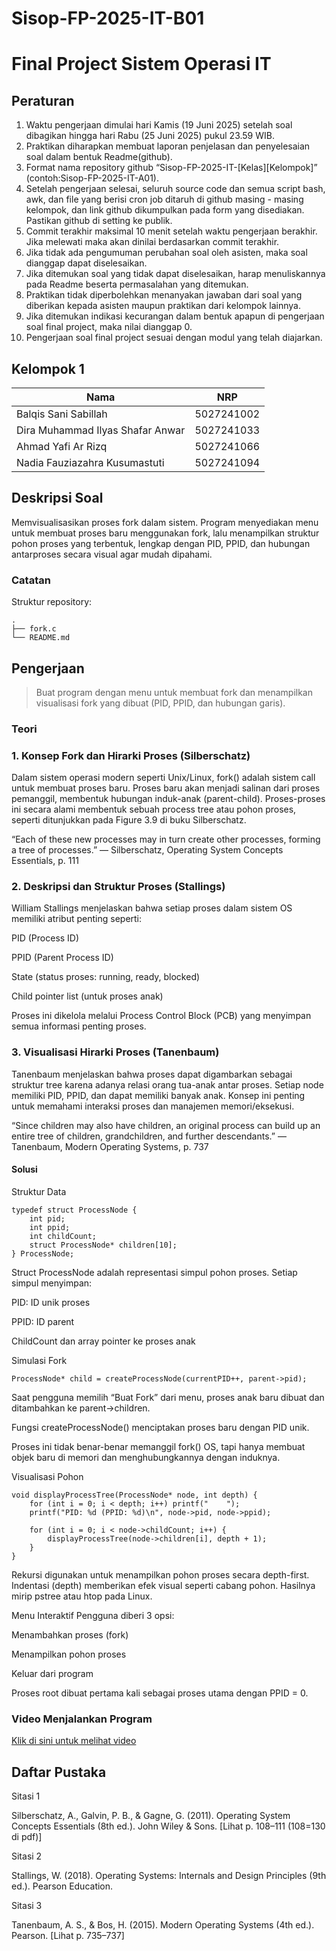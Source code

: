 # Sisop-FP-2025-IT-B01
# Final Project Sistem Operasi IT

## Peraturan
1. Waktu pengerjaan dimulai hari Kamis (19 Juni 2025) setelah soal dibagikan hingga hari Rabu (25 Juni 2025) pukul 23.59 WIB.
2. Praktikan diharapkan membuat laporan penjelasan dan penyelesaian soal dalam bentuk Readme(github).
3. Format nama repository github “Sisop-FP-2025-IT-[Kelas][Kelompok]” (contoh:Sisop-FP-2025-IT-A01).
4. Setelah pengerjaan selesai, seluruh source code dan semua script bash, awk, dan file yang berisi cron job ditaruh di github masing - masing kelompok, dan link github dikumpulkan pada form yang disediakan. Pastikan github di setting ke publik.
5. Commit terakhir maksimal 10 menit setelah waktu pengerjaan berakhir. Jika melewati maka akan dinilai berdasarkan commit terakhir.
6. Jika tidak ada pengumuman perubahan soal oleh asisten, maka soal dianggap dapat diselesaikan.
7. Jika ditemukan soal yang tidak dapat diselesaikan, harap menuliskannya pada Readme beserta permasalahan yang ditemukan.
8. Praktikan tidak diperbolehkan menanyakan jawaban dari soal yang diberikan kepada asisten maupun praktikan dari kelompok lainnya.
9. Jika ditemukan indikasi kecurangan dalam bentuk apapun di pengerjaan soal final project, maka nilai dianggap 0.
10. Pengerjaan soal final project sesuai dengan modul yang telah diajarkan.

## Kelompok 1

Nama | NRP
--- | ---
Balqis Sani Sabillah | 5027241002
Dira Muhammad Ilyas Shafar Anwar | 5027241033
Ahmad Yafi Ar Rizq | 5027241066
Nadia Fauziazahra Kusumastuti | 5027241094

## Deskripsi Soal

Memvisualisasikan proses fork dalam sistem. Program menyediakan menu untuk membuat proses baru menggunakan fork, lalu menampilkan struktur pohon proses yang terbentuk, lengkap dengan PID, PPID, dan hubungan antarproses secara visual agar mudah dipahami.

### Catatan

Struktur repository:
```
.
├── fork.c
└── README.md
```

## Pengerjaan

> Buat program dengan menu untuk membuat fork dan menampilkan visualisasi fork yang dibuat (PID, PPID, dan hubungan garis).

### **Teori**

### 1. Konsep Fork dan Hirarki Proses (Silberschatz) ###
Dalam sistem operasi modern seperti Unix/Linux, fork() adalah sistem call untuk membuat proses baru. Proses baru akan menjadi salinan dari proses pemanggil, membentuk hubungan induk-anak (parent-child). Proses-proses ini secara alami membentuk sebuah process tree atau pohon proses, seperti ditunjukkan pada Figure 3.9 di buku Silberschatz.

“Each of these new processes may in turn create other processes, forming a tree of processes.”
— Silberschatz, Operating System Concepts Essentials, p. 111

### 2. Deskripsi dan Struktur Proses (Stallings) ###
William Stallings menjelaskan bahwa setiap proses dalam sistem OS memiliki atribut penting seperti:

PID (Process ID)

PPID (Parent Process ID)

State (status proses: running, ready, blocked)

Child pointer list (untuk proses anak)

Proses ini dikelola melalui Process Control Block (PCB) yang menyimpan semua informasi penting proses.

### 3. Visualisasi Hirarki Proses (Tanenbaum) ###
Tanenbaum menjelaskan bahwa proses dapat digambarkan sebagai struktur tree karena adanya relasi orang tua-anak antar proses. Setiap node memiliki PID, PPID, dan dapat memiliki banyak anak. Konsep ini penting untuk memahami interaksi proses dan manajemen memori/eksekusi.

“Since children may also have children, an original process can build up an entire tree of children, grandchildren, and further descendants.”
— Tanenbaum, Modern Operating Systems, p. 737

#### **Solusi**
Struktur Data
```
typedef struct ProcessNode {
    int pid;
    int ppid;
    int childCount;
    struct ProcessNode* children[10];
} ProcessNode;
```
Struct ProcessNode adalah representasi simpul pohon proses.
Setiap simpul menyimpan:

PID: ID unik proses

PPID: ID parent

ChildCount dan array pointer ke proses anak

Simulasi Fork
```
ProcessNode* child = createProcessNode(currentPID++, parent->pid);
```
Saat pengguna memilih “Buat Fork” dari menu, proses anak baru dibuat dan ditambahkan ke parent->children.

Fungsi createProcessNode() menciptakan proses baru dengan PID unik.

Proses ini tidak benar-benar memanggil fork() OS, tapi hanya membuat objek baru di memori dan menghubungkannya dengan induknya.

Visualisasi Pohon
```
void displayProcessTree(ProcessNode* node, int depth) {
    for (int i = 0; i < depth; i++) printf("    ");
    printf("PID: %d (PPID: %d)\n", node->pid, node->ppid);

    for (int i = 0; i < node->childCount; i++) {
        displayProcessTree(node->children[i], depth + 1);
    }
}
```
Rekursi digunakan untuk menampilkan pohon proses secara depth-first.
Indentasi (depth) memberikan efek visual seperti cabang pohon.
Hasilnya mirip pstree atau htop pada Linux.

Menu Interaktif
Pengguna diberi 3 opsi:

Menambahkan proses (fork)

Menampilkan pohon proses

Keluar dari program

Proses root dibuat pertama kali sebagai proses utama dengan PPID = 0.

### 



### **Video Menjalankan Program**

[Klik di sini untuk melihat video](https://github.com/user-attachments/assets/7d4e003c-45fa-4be0-93f1-ee7f623662e9)
## Daftar Pustaka

Sitasi 1

Silberschatz, A., Galvin, P. B., & Gagne, G. (2011). Operating System Concepts Essentials (8th ed.). John Wiley & Sons. [Lihat p. 108–111 (108=130 di pdf)]

Sitasi 2

Stallings, W. (2018). Operating Systems: Internals and Design Principles (9th ed.). Pearson Education.

Sitasi 3

Tanenbaum, A. S., & Bos, H. (2015). Modern Operating Systems (4th ed.). Pearson. [Lihat p. 735–737]
